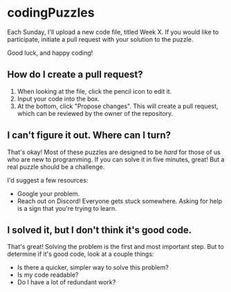 # codingPuzzles

Each Sunday, I'll upload a new code file, titled Week X. If you would like to participate, initiate a pull request with your solution to the puzzle.

Good luck, and happy coding!

## How do I create a pull request?
1. When looking at the file, click the pencil icon to edit it.
2. Input your code into the box.
3. At the bottom, click "Propose changes". This will create a pull request, which can be reviewed by the owner of the repository.

## I can't figure it out. Where can I turn?
That's okay! Most of these puzzles are designed to be _hard_ for those of us who are new to programming. If you can solve it in five minutes, great! But a real puzzle should be a challenge.

I'd suggest a few resources:
- Google your problem.
- Reach out on Discord! Everyone gets stuck somewhere. Asking for help is a sign that you're trying to learn. 

## I solved it, but I don't think it's good code.
That's great! Solving the problem is the first and most important step. But to determine if it's good code, look at a couple things:
- Is there a quicker, simpler way to solve this problem?
- Is my code readable?
- Do I have a lot of redundant work?

